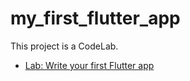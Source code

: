 # my_first_flutter_app

This project is a CodeLab.

- [Lab: Write your first Flutter app](https://docs.flutter.dev/get-started/codelab)
